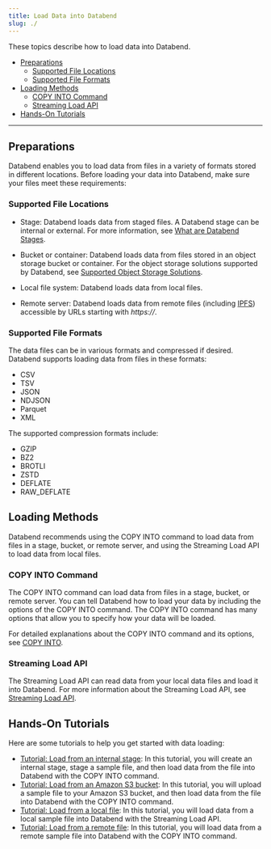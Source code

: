 ```yaml
---
title: Load Data into Databend
slug: ./
---
```

These topics describe how to load data into Databend.

- [Preparations](#preparations)
    - [Supported File Locations](#supported-file-locations)
    - [Supported File Formats](#supported-file-formats)
- [Loading Methods](#loading-methods)
    - [COPY INTO Command](#copy-into-command)
    - [Streaming Load API](#streaming-load-api)
- [Hands-On Tutorials](#hands-on-tutorials)


---

## Preparations

Databend enables you to load data from files in a variety of formats stored in different locations. Before loading your data into Databend, make sure your files meet these requirements:

### Supported File Locations

- Stage:  Databend loads data from staged files. A Databend stage can be internal or external. For more information, see [What are Databend Stages](../30-reference/30-sql/00-ddl/40-stage/index.md#what-are-databend-stages).

- Bucket or container: Databend loads data from files stored in an object storage bucket or container. For the object storage solutions supported by Databend, see [Supported Object Storage Solutions](../10-deploy/00-understanding-deployment-modes.md#supported-object-storage-solutions).

- Local file system: Databend loads data from local files.

- Remote server: Databend loads data from remote files (including [IPFS](https://ipfs.tech)) accessible by URLs starting with *https://*.

### Supported File Formats

The data files can be in various formats and compressed if desired. Databend supports loading data from files in these formats:

- CSV
- TSV
- JSON
- NDJSON
- Parquet
- XML

The supported compression formats include:

- GZIP
- BZ2
- BROTLI
- ZSTD
- DEFLATE
- RAW_DEFLATE

## Loading Methods

Databend recommends using the COPY INTO command to load data from files in a stage, bucket, or remote server, and using the Streaming Load API to load data from local files.

### COPY INTO Command

The COPY INTO command can load data from files in a stage, bucket, or remote server. You can tell Databend how to load your data by including the options of the COPY INTO command. The COPY INTO command has many options that allow you to specify how your data will be loaded. 

For detailed explanations about the COPY INTO command and its options, see [COPY INTO](../30-reference/30-sql/10-dml/dml-copy-into-table.md).

### Streaming Load API

The Streaming Load API can read data from your local data files and load it into Databend. For more information about the Streaming Load API, see [Streaming Load API](../30-reference/00-api/03-streaming-load.md).

## Hands-On Tutorials

Here are some tutorials to help you get started with data loading:

- [Tutorial: Load from an internal stage](00-stage.md): In this tutorial, you will create an internal stage, stage a sample file, and then load data from the file into Databend with the COPY INTO command.
- [Tutorial: Load from an Amazon S3 bucket](01-s3.md): In this tutorial, you will upload a sample file to your Amazon S3 bucket, and then load data from the file into Databend with the COPY INTO command.
- [Tutorial: Load from a local file](./02-local.md): In this tutorial, you will load data from a local sample file into Databend with the Streaming Load API.
- [Tutorial: Load from a remote file](04-http.md): In this tutorial, you will load data from a remote sample file into Databend with the COPY INTO command.